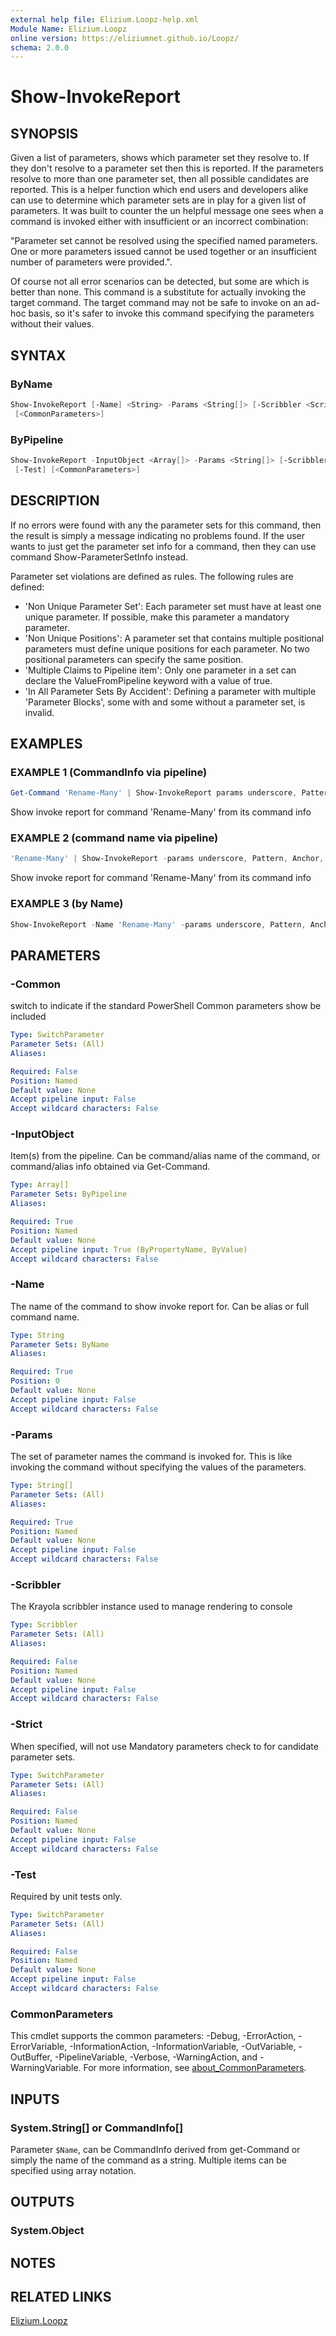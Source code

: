 ```yaml
---
external help file: Elizium.Loopz-help.xml
Module Name: Elizium.Loopz
online version: https://eliziumnet.github.io/Loopz/
schema: 2.0.0
---
```


# Show-InvokeReport

## SYNOPSIS

Given a list of parameters, shows which parameter set they resolve to. If they
don't resolve to a parameter set then this is reported. If the parameters
resolve to more than one parameter set, then all possible candidates are reported.
This is a helper function which end users and developers alike can use to determine
which parameter sets are in play for a given list of parameters. It was built to
counter the un helpful message one sees when a command is invoked either with
insufficient or an incorrect combination:

"Parameter set cannot be resolved using the specified named parameters. One or
more parameters issued cannot be used together or an insufficient number of
parameters were provided.".

Of course not all error scenarios can be detected, but some are which is better
than none. This command is a substitute for actually invoking the target command.
The target command may not be safe to invoke on an ad-hoc basis, so it's safer
to invoke this command specifying the parameters without their values.

## SYNTAX

### ByName

```powershell
Show-InvokeReport [-Name] <String> -Params <String[]> [-Scribbler <Scribbler>] [-Common] [-Strict] [-Test]
 [<CommonParameters>]
```

### ByPipeline

```powershell
Show-InvokeReport -InputObject <Array[]> -Params <String[]> [-Scribbler <Scribbler>] [-Common] [-Strict]
 [-Test] [<CommonParameters>]
```

## DESCRIPTION

If no errors were found with any the parameter sets for this command, then
  the result is simply a message indicating no problems found. If the user wants
  to just get the parameter set info for a command, then they can use command
  Show-ParameterSetInfo instead.

Parameter set violations are defined as rules. The following rules are defined:

- 'Non Unique Parameter Set': Each parameter set must have at least one unique
parameter. If possible, make this parameter a mandatory parameter.
- 'Non Unique Positions': A parameter set that contains multiple positional
parameters must define unique positions for each parameter. No two positional
parameters can specify the same position.
- 'Multiple Claims to Pipeline item': Only one parameter in a set can declare the
ValueFromPipeline keyword with a value of true.
- 'In All Parameter Sets By Accident': Defining a parameter with multiple
'Parameter Blocks', some with and some without a parameter set, is invalid.

## EXAMPLES

### EXAMPLE 1 (CommandInfo via pipeline)

```powershell
Get-Command 'Rename-Many' | Show-InvokeReport params underscore, Pattern, Anchor, With 
```

Show invoke report for command 'Rename-Many' from its command info

### EXAMPLE 2 (command name via pipeline)

```powershell
'Rename-Many' | Show-InvokeReport -params underscore, Pattern, Anchor, With 
```

Show invoke report for command 'Rename-Many' from its command info

### EXAMPLE 3 (by Name)

```powershell
Show-InvokeReport -Name 'Rename-Many' -params underscore, Pattern, Anchor, With
```

## PARAMETERS

### -Common

switch to indicate if the standard PowerShell Common parameters show be included

```yaml
Type: SwitchParameter
Parameter Sets: (All)
Aliases:

Required: False
Position: Named
Default value: None
Accept pipeline input: False
Accept wildcard characters: False
```

### -InputObject

Item(s) from the pipeline. Can be command/alias name of the command, or command/alias
info obtained via Get-Command.

```yaml
Type: Array[]
Parameter Sets: ByPipeline
Aliases:

Required: True
Position: Named
Default value: None
Accept pipeline input: True (ByPropertyName, ByValue)
Accept wildcard characters: False
```

### -Name

The name of the command to show invoke report for. Can be alias or full command name.

```yaml
Type: String
Parameter Sets: ByName
Aliases:

Required: True
Position: 0
Default value: None
Accept pipeline input: False
Accept wildcard characters: False
```

### -Params

The set of parameter names the command is invoked for. This is like invoking the
command without specifying the values of the parameters.

```yaml
Type: String[]
Parameter Sets: (All)
Aliases:

Required: True
Position: Named
Default value: None
Accept pipeline input: False
Accept wildcard characters: False
```

### -Scribbler

The Krayola scribbler instance used to manage rendering to console

```yaml
Type: Scribbler
Parameter Sets: (All)
Aliases:

Required: False
Position: Named
Default value: None
Accept pipeline input: False
Accept wildcard characters: False
```

### -Strict

When specified, will not use Mandatory parameters check to for candidate parameter
sets.

```yaml
Type: SwitchParameter
Parameter Sets: (All)
Aliases:

Required: False
Position: Named
Default value: None
Accept pipeline input: False
Accept wildcard characters: False
```

### -Test

Required by unit tests only.

```yaml
Type: SwitchParameter
Parameter Sets: (All)
Aliases:

Required: False
Position: Named
Default value: None
Accept pipeline input: False
Accept wildcard characters: False
```

### CommonParameters

This cmdlet supports the common parameters: -Debug, -ErrorAction, -ErrorVariable, -InformationAction, -InformationVariable, -OutVariable, -OutBuffer, -PipelineVariable, -Verbose, -WarningAction, and -WarningVariable. For more information, see [about_CommonParameters](http://go.microsoft.com/fwlink/?LinkID=113216).

## INPUTS

### System.String[] or CommandInfo[]

Parameter `$Name`, can be CommandInfo derived from get-Command or simply the name of the command as a string. Multiple items can be specified using array notation.

## OUTPUTS

### System.Object

## NOTES

## RELATED LINKS

[Elizium.Loopz](https://github.com/EliziumNet/Loopz)
